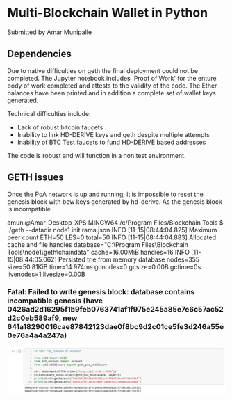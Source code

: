 # Multi-Blockchain Wallet in Python
Submitted by Amar Munipalle
## Dependencies

Due to native difficulties on geth the final deployment could not be completed. The Jupyter notebook includes 'Proof of Work' for the enture body of work completed and attests to the validity of the code. The Ether balances have been printed and in addition a complete set of wallet keys generated.

Technical difficulties include:
* Lack of robust bitcoin faucets
* Inability to link HD-DERIVE keys and geth despite multiple attempts
* Inability of BTC Test faucets to fund HD-DERIVE based addresses

The code is robust and will function in a non test environment.

## GETH issues

Once the PoA network is up and running, it is impossible to reset the genesis block with bew keys generated by hd-derive. As the genesis block is incompatible

amuni@Amar-Desktop-XPS MINGW64 /c/Program Files/Blockchain Tools
$ ./geth --datadir node1 init rama.json
INFO [11-15|08:44:04.825] Maximum peer count                       ETH=50 LES=0 total=50
INFO [11-15|08:44:04.883] Allocated cache and file handles         database="C:\\Program Files\\Blockchain Tools\\node1\\geth\\chaindata" cache=16.00MiB handles=16
INFO [11-15|08:44:05.062] Persisted trie from memory database      nodes=355 size=50.81KiB time=14.974ms gcnodes=0 gcsize=0.00B gctime=0s livenodes=1 livesize=0.00B
### Fatal: Failed to write genesis block: database contains incompatible genesis (have 0426ad2d16295f1b9feb0763741af1f975e245a85e7e6c57ac52d2c0eb589af9, new 641a18290016cae87842123dae0f8bc9d2c01ce5fe3d246a55e0e76a4a4a247a)

![Pre-Funded](ScreenShots/PreFundedPoAETH.png)

